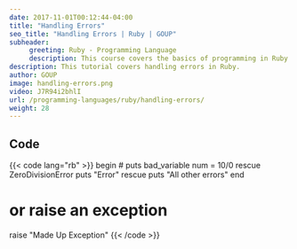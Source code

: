 ```yaml
---
date: 2017-11-01T00:12:44-04:00
title: "Handling Errors"
seo_title: "Handling Errors | Ruby | GOUP"
subheader:
     greeting: Ruby - Programming Language
     description: This course covers the basics of programming in Ruby. Work your way through the videos/articles and I'll teach you everything you need to know to start your programming journey!
description: This tutorial covers handling errors in Ruby.
author: GOUP
image: handling-errors.png
video: J7R94i2bhlI
url: /programming-languages/ruby/handling-errors/
weight: 28
---
```


## Code

{{< code lang="rb" >}}
begin
     # puts bad_variable
     num = 10/0
rescue ZeroDivisionError
     puts "Error"
rescue
     puts "All other errors"
end

# or raise an exception

raise "Made Up Exception"
{{< /code >}}